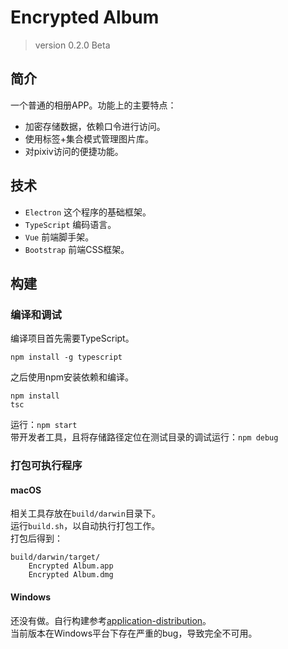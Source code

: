 # Encrypted Album
> version 0.2.0 Beta

## 简介
一个普通的相册APP。功能上的主要特点：  
* 加密存储数据，依赖口令进行访问。
* 使用标签+集合模式管理图片库。
* 对pixiv访问的便捷功能。

## 技术
* `Electron` 这个程序的基础框架。
* `TypeScript` 编码语言。
* `Vue` 前端脚手架。
* `Bootstrap` 前端CSS框架。

## 构建
### 编译和调试
编译项目首先需要TypeScript。
```
npm install -g typescript
```
之后使用npm安装依赖和编译。
```
npm install
tsc
```
运行：`npm start`  
带开发者工具，且将存储路径定位在测试目录的调试运行：`npm debug`

### 打包可执行程序
#### macOS
相关工具存放在`build/darwin`目录下。  
运行`build.sh`，以自动执行打包工作。    
打包后得到：
```
build/darwin/target/
    Encrypted Album.app
    Encrypted Album.dmg
```

#### Windows
还没有做。自行构建参考[application-distribution](https://electronjs.org/docs/tutorial/application-distribution)。  
当前版本在Windows平台下存在严重的bug，导致完全不可用。